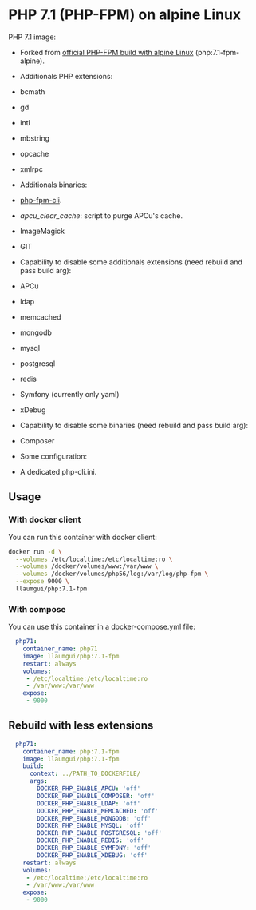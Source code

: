 # PHP 7.1 (PHP-FPM) on alpine Linux

PHP 7.1 image:
* Forked from [official PHP-FPM build with alpine Linux](https://store.docker.com/images/php) (php:7.1-fpm-alpine).
* Additionals PHP extensions:
 * bcmath
 * gd
 * intl
 * mbstring
 * opcache
 * xmlrpc
* Additionals binaries:
 * [php-fpm-cli](https://gist.githubusercontent.com/muhqu/91497df3a110f594b992/raw/58bf4ee037b637c24dea2f80a8c6735d5229f4d6/php-fpm-cli).
 * *apcu_clear_cache*: script to purge APCu's cache.
 * ImageMagick
 * GIT

* Capability to disable some additionals extensions (need rebuild and pass build arg):
 * APCu
 * ldap
 * memcached
 * mongodb
 * mysql
 * postgresql
 * redis
 * Symfony (currently only yaml)
 * xDebug

* Capability to disable some binaries (need rebuild and pass build arg):
 * Composer

* Some configuration:
 * A dedicated php-cli.ini.

## Usage
### With docker client
You can run this container with docker client:
~~~bash
docker run -d \
  --volumes /etc/localtime:/etc/localtime:ro \
  --volumes /docker/volumes/www:/var/www \
  --volumes /docker/volumes/php56/log:/var/log/php-fpm \
  --expose 9000 \
  llaumgui/php:7.1-fpm
~~~

### With compose
You can use this container in a docker-compose.yml file:
~~~yaml
  php71:
    container_name: php71
    image: llaumgui/php:7.1-fpm
    restart: always
    volumes:
     - /etc/localtime:/etc/localtime:ro
     - /var/www:/var/www
    expose:
     - 9000
~~~

## Rebuild with less extensions
~~~yaml
  php71:
    container_name: php:7.1-fpm
    image: llaumgui/php:7.1-fpm
    build: 
      context: ../PATH_TO_DOCKERFILE/
      args:
        DOCKER_PHP_ENABLE_APCU: 'off'
        DOCKER_PHP_ENABLE_COMPOSER: 'off'
        DOCKER_PHP_ENABLE_LDAP: 'off'
        DOCKER_PHP_ENABLE_MEMCACHED: 'off'
        DOCKER_PHP_ENABLE_MONGODB: 'off'
        DOCKER_PHP_ENABLE_MYSQL: 'off'
        DOCKER_PHP_ENABLE_POSTGRESQL: 'off'
        DOCKER_PHP_ENABLE_REDIS: 'off'
        DOCKER_PHP_ENABLE_SYMFONY: 'off'
        DOCKER_PHP_ENABLE_XDEBUG: 'off'
    restart: always
    volumes:
     - /etc/localtime:/etc/localtime:ro
     - /var/www:/var/www
    expose:
     - 9000
~~~
